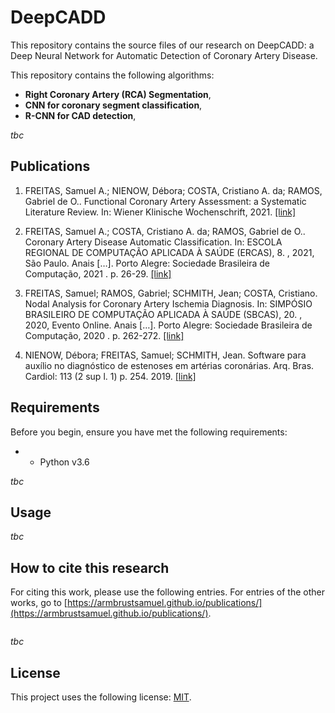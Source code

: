 # DeepCADD

This repository contains the source files of our research on DeepCADD: a Deep Neural Network for Automatic Detection of Coronary Artery Disease. 

This repository contains the following algorithms:
* **Right Coronary Artery (RCA) Segmentation**, 
* **CNN for coronary segment classification**, 
* **R-CNN for CAD detection**, 

_tbc_

## Publications

1. FREITAS, Samuel A.; NIENOW, Débora; COSTA, Cristiano A. da; RAMOS, Gabriel de O.. Functional Coronary Artery Assessment: a Systematic Literature Review. In: Wiener Klinische Wochenschrift, 2021. [[link]](https://link.springer.com/article/10.1007/s00508-021-01970-4)

2. FREITAS, Samuel A.; COSTA, Cristiano A. da; RAMOS, Gabriel de O.. Coronary Artery Disease Automatic Classification. In: ESCOLA REGIONAL DE COMPUTAÇÃO APLICADA À SAÚDE (ERCAS), 8. , 2021, São Paulo. Anais […]. Porto Alegre: Sociedade Brasileira de Computação, 2021 . p. 26-29. [[link]](https://sol.sbc.org.br/index.php/ercas/article/view/17431/17267)

3. FREITAS, Samuel; RAMOS, Gabriel; SCHMITH, Jean; COSTA, Cristiano. Nodal Analysis for Coronary Artery Ischemia Diagnosis. In: SIMPÓSIO BRASILEIRO DE COMPUTAÇÃO APLICADA À SAÚDE (SBCAS), 20. , 2020, Evento Online. Anais […]. Porto Alegre: Sociedade Brasileira de Computação, 2020 . p. 262-272. [[link]](https://sol.sbc.org.br/index.php/sbcas/article/view/11519/11382)

4. NIENOW, Débora; FREITAS, Samuel; SCHMITH, Jean. Software para auxílio no diagnóstico de estenoses em artérias coronárias. Arq. Bras. Cardiol: 113 (2 sup l. 1) p. 254. 2019. [[link]](http://publicacoes.cardiol.br/portal/abc/portugues/2019/v11303/pdf/sbc-2019-programa-trabalhos.pdf)

## Requirements

Before you begin, ensure you have met the following requirements:

* * Python v3.6

_tbc_

## Usage

_tbc_

## How to cite this research

For citing this work, please use the following entries. For entries of the other works, go to [https://armbrustsamuel.github.io/publications/](https://armbrustsamuel.github.io/publications/).

```bibtex
```

_tbc_

## License

This project uses the following license: [MIT](https://github.com/armbrustsamuel/DeepCADD/blob/main/LICENSE).
